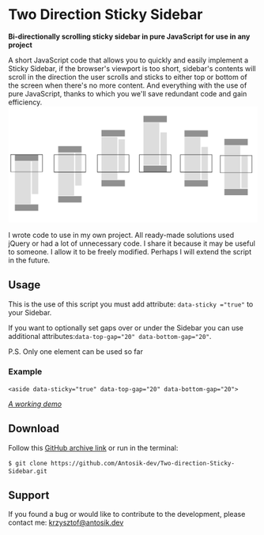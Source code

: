 # Two Direction Sticky Sidebar
**Bi-directionally scrolling sticky sidebar in pure JavaScript for use in any project**

A short JavaScript code that allows you to quickly and easily implement a Sticky Sidebar, if the browser's viewport is too short, sidebar's contents will scroll  in the direction the user scrolls and sticks to either top or bottom of the screen when there's no more content. And everything with the use of pure JavaScript, thanks to which you we'll save redundant code and gain efficiency.
![working of code](https://github.com/Antosik-dev/Two-direction-Sticky-Sidebar/blob/main/sticky-sidebar.png?raw=true)

I wrote code to use in my own project. All ready-made solutions used jQuery or had a lot of unnecessary code.
I share it because it may be useful to someone. I allow it to be freely modified. Perhaps I will extend the script in the future.

## Usage

This is the use of this script you must add attribute: `data-sticky ="true"` to your Sidebar.

If you want to optionally set gaps over or under the Sidebar you can use additional attributes:`data-top-gap="20" data-bottom-gap="20"`.

P.S. Only one element can be used so far

### Example

    <aside data-sticky="true" data-top-gap="20" data-bottom-gap="20">
*[A working demo](https://tdss.antosik.dev/)*

## Download
Follow this [GitHub archive link](https://github.com/Antosik-dev/Two-direction-Sticky-Sidebar/archive/main.zip)
or run in the terminal:

    $ git clone https://github.com/Antosik-dev/Two-direction-Sticky-Sidebar.git
    
## Support

If you found a bug or would like to contribute to the development, please contact me:
[krzysztof@antosik.dev](mailto:krzysztof@antosik.dev)
